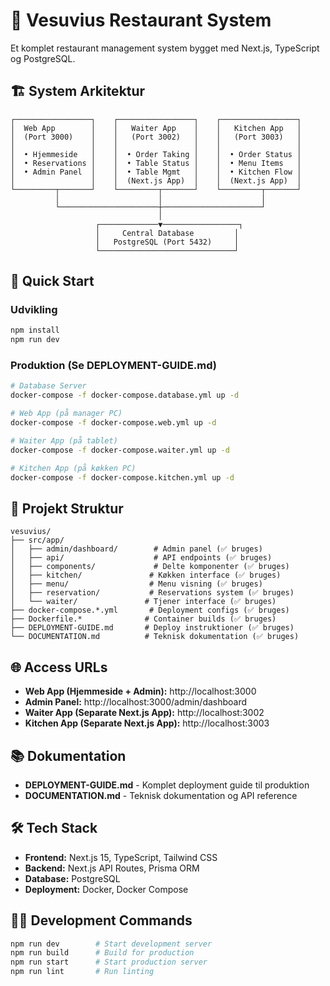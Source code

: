 # 🌋 Vesuvius Restaurant System

Et komplet restaurant management system bygget med Next.js, TypeScript og PostgreSQL.

## 🏗️ System Arkitektur

```
┌─────────────────┐    ┌─────────────────┐    ┌─────────────────┐
│  Web App        │    │   Waiter App    │    │   Kitchen App   │
│  (Port 3000)    │    │   (Port 3002)   │    │   (Port 3003)   │
│                 │    │                 │    │                 │
│  • Hjemmeside   │    │  • Order Taking │    │  • Order Status │
│  • Reservations │    │  • Table Status │    │  • Menu Items   │
│  • Admin Panel  │    │  • Table Mgmt   │    │  • Kitchen Flow │
│                 │    │  (Next.js App)  │    │  (Next.js App)  │
└─────────┬───────┘    └─────────┬───────┘    └─────────┬───────┘
          │                      │                      │
          └──────────────────────┼──────────────────────┘
                                 │
                   ┌─────────────▼─────────────────┐
                   │     Central Database         │
                   │   PostgreSQL (Port 5432)     │
                   └──────────────────────────────┘
```

## 🚀 Quick Start

### Udvikling

```bash
npm install
npm run dev
```

### Produktion (Se DEPLOYMENT-GUIDE.md)

```bash
# Database Server
docker-compose -f docker-compose.database.yml up -d

# Web App (på manager PC)
docker-compose -f docker-compose.web.yml up -d

# Waiter App (på tablet)
docker-compose -f docker-compose.waiter.yml up -d

# Kitchen App (på køkken PC)
docker-compose -f docker-compose.kitchen.yml up -d
```

## 📁 Projekt Struktur

```
vesuvius/
├── src/app/
│   ├── admin/dashboard/        # Admin panel (✅ bruges)
│   ├── api/                    # API endpoints (✅ bruges)
│   ├── components/             # Delte komponenter (✅ bruges)
│   ├── kitchen/               # Køkken interface (✅ bruges)
│   ├── menu/                  # Menu visning (✅ bruges)
│   ├── reservation/           # Reservations system (✅ bruges)
│   └── waiter/               # Tjener interface (✅ bruges)
├── docker-compose.*.yml       # Deployment configs (✅ bruges)
├── Dockerfile.*              # Container builds (✅ bruges)
├── DEPLOYMENT-GUIDE.md       # Deploy instruktioner (✅ bruges)
└── DOCUMENTATION.md          # Teknisk dokumentation (✅ bruges)
```

## 🌐 Access URLs

- **Web App (Hjemmeside + Admin):** http://localhost:3000
- **Admin Panel:** http://localhost:3000/admin/dashboard
- **Waiter App (Separate Next.js App):** http://localhost:3002
- **Kitchen App (Separate Next.js App):** http://localhost:3003

## 📚 Dokumentation

- **DEPLOYMENT-GUIDE.md** - Komplet deployment guide til produktion
- **DOCUMENTATION.md** - Teknisk dokumentation og API reference

## 🛠️ Tech Stack

- **Frontend:** Next.js 15, TypeScript, Tailwind CSS
- **Backend:** Next.js API Routes, Prisma ORM
- **Database:** PostgreSQL
- **Deployment:** Docker, Docker Compose

## 🏃‍♂️ Development Commands

```bash
npm run dev        # Start development server
npm run build      # Build for production
npm run start      # Start production server
npm run lint       # Run linting
```
